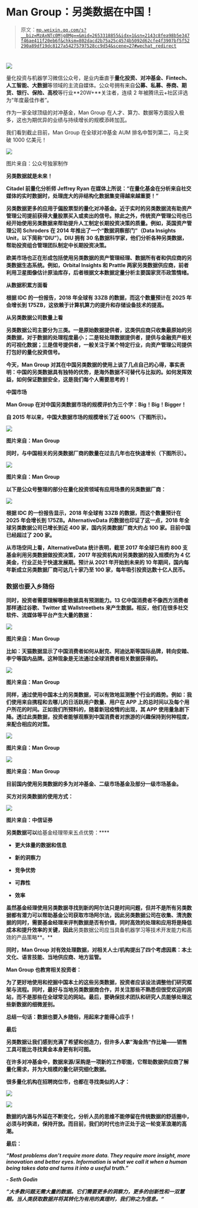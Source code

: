 # Man Group：另类数据在中国！

> 原文：[`mp.weixin.qq.com/s?__biz=MzAxNTc0Mjg0Mg==&mid=2653318855&idx=1&sn=2143c8fea98b5e347f46ae411f20eb6f&chksm=802dacd2b75a25c4574b5092d62cfe4f3907bf5f52290a89df19dc8127a54275797528cc9d54&scene=27#wechat_redirect`](http://mp.weixin.qq.com/s?__biz=MzAxNTc0Mjg0Mg==&mid=2653318855&idx=1&sn=2143c8fea98b5e347f46ae411f20eb6f&chksm=802dacd2b75a25c4574b5092d62cfe4f3907bf5f52290a89df19dc8127a54275797528cc9d54&scene=27#wechat_redirect)

# 

![](img/817c601fc026ccfe2ee840069c1e016b.png)

量化投资与机器学习微信公众号，是业内垂直于**量化投资、对冲基金、Fintech、人工智能、大数据**等领域的主流自媒体。公众号拥有来自**公募、私募、券商、期货、银行、保险、高校**等行业**20W+**关注者，连续 2 年被腾讯云+社区评选为“年度最佳作者”。

作为一家全球顶级的对冲基金，Man Group 在人才、算力、数据等方面投入极多，这也为期优异的业绩与持续增长的规模添砖加瓦。

我们看到截止目前，Man Group 在全球对冲基金 AUM 排名中暂列第二，马上突破 1000 亿美元！ 

![](img/33f21067ed0c65df3108f7deccecf21d.png)

图片来自：公众号独家制作

**另类数据就是未来！**

**Citadel 前量化分析师 Jeffrey Ryan 在媒体上所说：“**在量化基金在分析来自社交媒体的实时数据时，处理庞大的非结构化数据集变得越来越重要！”****

**另类数据更多的应用于偏股票型的量化对冲基金。近于实时的另类数据流有助资产管理公司提前获得大量股票买入或卖出的信号。除此之外，传统资产管理公司也已经开始使用另类数据来帮助提升人工制定长期投资决策的质量。例如，英国资产管理公司 Schroders 在 2014 年推出了一个“数据洞察部门”（Data Insights Unit，以下简称“DIU”）。DIU 拥有 30 名数据科学家，他们分析各种另类数据，帮助投资组合管理团队制定中长期投资决策。**

****欧美市场也正在形成包括使用另类数据的资产管理经理、数据所有者和供应商的另类数据生态系统**。例如，Orbital Insights 和 Prattle 两家另类数据供应商，前者利用卫星图像估计原油库存，后者根据文本数据定量分析主要国家货币政策情绪。**

****从数据积累方面看****

**根据 IDC 的一份报告，2018 年全球有 33ZB 的数据，而这个数量预计在 2025 年会增长到 175ZB，这依赖于计算机算力的提升和存储设备技术的提高。**

****从另类数据公司数量上看****

**另类数据公司主要分为三类。一是原始数据提供者，这类供应商只收集最原始的另类数据，对于数据的处理程度最小；二是轻处理数据提供者，提供与金融资产相关的可视化数据；三是信号提供者，一般关注于某个特定行业，向资产管理公司提供打包好的量化投资信号。**

**今天，Man Group 对其在中国另类数据的使用上谈了几点自己的心得，事实表明：**中国的另类数据具有独特的优势，是海外数据不可替代与比拟的。如何发挥效益，如何保证数据安全，这是我们每个人需要思考的！****

****中国市场**** 

**Man Group 在对中国另类数据市场的规模评价为三个字：**Big！Big！Bigger！****

**自 2015 年以来，中国大数据市场的规模增长了近 600%（下图所示）。**

**![](img/966dd6657228cd34046ab3d3d37d52f2.png)**

**图片来自：Man Group**

**同时，与中国相关的另类数据厂商的数量在过去几年也在快速增长（下图所示）。**

**![](img/118223d2ff5a2b6fef898e13435a2c5a.png)**

**图片来自：Man Group**

**以下是公众号整理的部分在量化投资领域有应用场景的另类数据厂商：**

**![](img/2e5f00bcf44df6dd53dffdd748c42082.png)**

**根据 IDC 的一份报告显示，2018 年全球有 33ZB 的数据，而这个数量预计在 2025 年会增长到 175ZB。AlternativeData 的数据也印证了这一点，2018 年全球另类数据公司已增长到近 400 家，国内另类数据厂商大约占 100 家。目前中国已经超过了 200 家。**

**从市场空间上看，AlternativeData 统计表明，截至 2017 年全球已有约 800 支基金利用另类数据做投资决策，2017 年投资机构对另类数据的投入规模约为 4 亿美金，行业正处于快速发展期。预计从 2021 年开始到未来的 10 年期间，国内每年新成立另类数据厂商可达几十家乃至 100 家，每年吸引投资达数十亿人民币。**

### ****数据也要入乡随俗****

**同时，投资者需要理解哪些数据具有预测能力。13 亿中国消费者不像西方消费者那样通过谷歌、Twitter 或 Wallstreetbets 来产生数据。相反，他们在很多社交软件、流媒体等平台产生大量的数据：**

**![](img/798efefe2b44785319e60a66921c045c.png)**

**图片来自：Man Group**

**比如：天猫数据显示了中国消费者如何从耐克、阿迪达斯等国际品牌，转向安踏、李宁等国内品牌。这种现象是无法通过全球消费者相关数据获得的。**

**![](img/4b0bb4f3c6480efb8c4fb7cc0cbcf4b0.png)**

**图片来自：Man Group**

**同样，通过使用中国本土的另类数据，可以有效地监测整个行业的趋势。例如：我们使用来自携程和去哪儿的日活跃用户数量、用户在 APP 上的总时间以及每个用户所花的时间。正如我们所预料的，随着新冠疫情的出现，其 APP 使用量急剧下降。透过此类数据，投资者能够观察到中国消费者对旅游的兴趣保持到何种程度，来配合相应的对策。**

**![](img/55f3f7ca9c96a14921b9d6e75be5025a.png)**

**图片来自：Man Group**

**![](img/ab777be3fa1e577c358cfc14329570e3.png)**

**图片来自：Man Group**

****目前国内使用另类数据的多为对冲基金、二级市场基金及部分一级市场基金**。**

**买方对另类数据的使用方式：** 

**![](img/b9cb2720f9e9d93b429c95d26ade40f5.png)**

**图片来自：中信证券**

**另类数据可以**给基金经理带来五点优势：****

*   ****更大体量的数据和信息****

*   ****新的洞察力****

*   ****竞争优势****

*   ****可靠性****

*   ****效率****

**虽然基金经理使用另类数据寻找到新的阿尔法只是时间问题，**但并不是所有另类数据都有潜力可以帮助基金公司获取市场阿尔法**，因此另类数据公司在收集、清洗数据的同时，需要基金经理来评判数据是否有价值，同时高效的处理和应用将是降低成本和提升效率的关键，因此**另类数据公司应当具备机器学习等技术开发能力和高效的产品策略**。**

**同时，Man Group 对有效处理数据，对相关人士/机构提出了四个考虑因素：**本土文化、语言技能、当地供应商、地方监管。****

**Man Group 也教育相关投资者：**

**为了更好地使用和挖掘中国本土的这些另类数据，投资者应该设法调整他们研究框架与流程。同时，最好与当地另类数据商合作，并关注那些不熟悉但很受欢迎的网站，而不是那些在全球常见的网站。最后，要确保技术团队和研究人员能够处理这些新数据的细微差别。**

**总结一句话：**数据也要入乡随俗，用起来才能得心应手！****

****最后****

**另类数据让我们感到充满了希望和创造力，但许多人拿”淘金热“作比喻——销售工具可能比寻找黄金本身更有利可图。**

**在许多对冲基金中，数据来源/采购是一项新的工作职能，它帮助数据供应商了解量化需求，并为大规模的量化研究细化数据。**

**很多量化机构在招聘岗位市，也都在寻找类似的人才：** 

**![](img/d3248a8e8ab6dab0aca5f2cd39718dab.png)**

**![](img/251e77e6dc75d3056b5ff668923764e3.png)**

****数据的内涵与外延在不断变化，分析人员的思维不能停留在传统数据的舒适圈中，必须与时俱进，保持开放。而目前，我们的时代也许正处于这一轮变革浪潮的高潮。****

**最后：**

***“Most problems don’t require more data. They require more insight, more innovation and better eyes. Information is what we call it when a human being takes data and turns it into a useful truth.”***

***- Seth Godin***

***”大多数问题无需大量的数据。它们需要更多的洞察力，更多的创新性和一双慧眼。当人类获取数据并将其转化为有用的真理时，我们称之为信息。“***